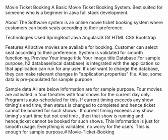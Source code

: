 Movie Ticket Booking
A Basic Movie Ticket Booking System. Best suited for someone who is a beginner in Java full stack development.

About
The Software system is an online movie ticket booking system where customers can book seats according to their preference.

Technologies Used
SpringBoot
Java
AngularJS
Git
HTML
CSS
Bootstrap

Features
All active movies are available for booking.
Customer can select seat according to their preference.
System is validated for smooth functioning.
Preview
Your image title	Your image title
Database
For sample purpose, h2 database(local database) is integrated with the application so that application can run for any user.
If user want to change the database, they can make relevant changes in "application.properties" file.
Also, some data is pre-populated for sample purpose

Sample data
All are below information are for sample purpose.
Four movies are activated in four theatres with four shows for the current day only. Program is auto-scheduled for this.
If current timing exceeds any show timing's end time, then status is changed to completed and hence,ticket cannot be booked for such shows..
If current timing exceeds any show timing's start time but not end time , then that show is running and hence,ticket cannot be booked for such shows.
This information is just for smooth usage. Everything is validated, no worry for the users. This is enough for sample purpose.# Movie-Ticket-Booking
